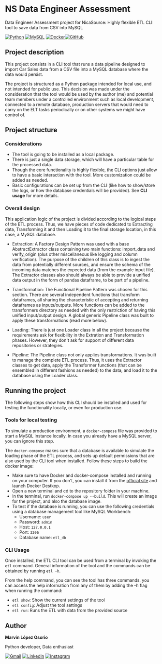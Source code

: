 # NS Data Engineer Assessment
Data Engineer Assessment project for NicaSource: Highly flexible ETL CLI tool to save data from CSV into MySQL

[![Python](https://img.shields.io/badge/python-3670A0?style=for-the-badge&logo=python&logoColor=ffdd54)](https://www.python.org/) [![MySQL](https://img.shields.io/badge/mysql-%2300f.svg?style=for-the-badge&logo=mysql&logoColor=white)](https://www.mysql.com/) [![Docker](https://img.shields.io/badge/docker-%230db7ed.svg?style=for-the-badge&logo=docker&logoColor=white)](https://www.docker.com/)[![GitHub](https://img.shields.io/badge/github-%23121011.svg?style=for-the-badge&logo=github&logoColor=white)](https://www.github.com/) 

## Project description
This project consists in a CLI tool that runs a data pipeline designed to import Car Sales data from a CSV file into a MySQL database where the data would persist. 

The project is structured as a Python package intended for local use, and not intended for public use. This decision was made under the consideration that the tool would be used by the author (me) and potential team members under a controlled environment such as local development, connected to a remote database, production servers that would need to carry on the ELT tasks periodically or on other systems we might have control of. 


## Project structure
### Considerations
- The tool is going to be installed as a local package.
- There is just a single data storage, which will have a particular table for the processed data.
- Though the core functionality is highly flexible, the CLI options just allow to have a basic interaction with the tool. More customization could be added as needed.
- Basic configurations can be set up from the CLI (like how to show/store the logs, or how the database credentials will be provided). See **CLI usage** for more details.

### Overall design
This application logic of the project is divided according to the logical steps of the ETL process. Thus, we have pieces of code dedicated to Extracting data, Transforming it and then Loading it to the final storage location, in this case, a MySQL database. 

- Extraction: A Factory Design Pattern was used with a base AbstractExtractor class containing two main functions: import_data and verify_origin (plus other miscellaneous like logging and column verification). The purpose of the children of this class is to ingest the data from potentially different sources, and ensure the schema of the incoming data matches the expected data (from the example input file). The Extractor classes also should always be able to provide a unified data output in the form of pandas dataframe, to be part of a pipeline.

- Transformation: The Functional Pipeline Pattern was chosen for this section. There are several independent functions that transform dataframes, all sharing the characteristic of accepting and returning dataframes as inputs/outputs. More functions can be added to the transformers directory as needed with the only restriction of having this unified input/output design. A global generic Pipeline class was built to apply these transformations (read more below).

- Loading: There is just one Loader class in all the project because the requirements ask for flexibility in the Extration and Transformation phases. However, they don't ask for support of different data repositories or strategies.

- Pipeline: The Pipeline class not only applies transformations. It was  built to manage the complete ETL process. Thus, it uses the Extractor classes to get data, apply the Transformer functions (that can be ensembled in different fashions as needed) to the data, and load it to the database using the Loader class.

## Running the project
The following steps show how this CLI should be installed and used for testing the functionality locally, or even for production use.
### Tools for local testing
To simulate a production environment, a `docker-compose` file was provided to start a MySQL instance locally. In case you already have a MySQL server, you can ignore this step.

The `docker-compose` makes sure that a database is available to simulate the loading phase of the ETL process, and sets up default permissions that are also used by the CLI tool when installed. Follow these steps to build the docker image:

- Make sure to have Docker and docker-compose installed and running on your computer. If you don't, you can install it from the [official site](https://www.docker.com/products/docker-desktop/) and launch Docker Destkop.
- Open a new terminal and cd to the repository folder in your machine.  
- In the terminal, run `docker-compose up --build`. This will create an image for the project, and also the database image. 
- To test if the database is running, you can use the following credentials using a database management tool like MySQL Workbench:
    - Username: `user`
    - Password: `admin`
    - Host: `127.0.0.1`
    - Port: `3306`
    - Database name: `etl_db`
### CLI Usage
Once installed, the ETL CLI tool can be used from a terminal by invoking the `etl` command. General information of the tool and the commands can be obtained by running `etl -h`.

From the help command, you can see the tool has three commands. you can access the help information from any of them by adding the -h flag when running the command:
- `etl show`: Show the current settings of the tool
- `etl config`: Adjust the tool settings
- `etl run`: Runs the ETL with data from the provided source

## Author
**Marvin López Osorio**

Python developer, Data enthusiast

[![Gmail](https://img.shields.io/badge/Gmail-D14836?style=for-the-badge&logo=gmail&logoColor=white)](mailto:majoloso97@gmail.com) [![LinkedIn](https://img.shields.io/badge/linkedin-%230077B5.svg?style=for-the-badge&logo=linkedin&logoColor=white)](https://www.linkedin.com/in/marvin-l%C3%B3pez-osorio-a723336a/) [![Instagram](https://img.shields.io/badge/Instagram-%23E4405F.svg?style=for-the-badge&logo=Instagram&logoColor=white)](https://www.instagram.com/marvinlopez97/)